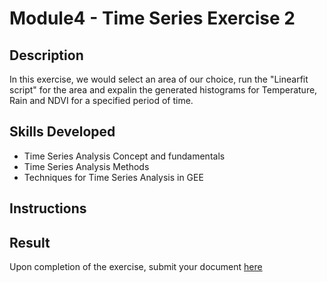 # Module4 - Time Series Exercise 2

## Description
In this exercise, we would select an area of our choice, run the "Linearfit script" for the area and expalin the generated histograms for Temperature, Rain and NDVI for a specified period of time.

## Skills Developed
- Time Series Analysis Concept and fundamentals
- Time Series Analysis Methods
- Techniques for Time Series Analysis in GEE

## Instructions

## Result
Upon completion of the exercise, submit your document [here](https://github.com/SERVIR-WA/GALUP/issues/new?assignees=&labels=Exercise_W4M1&template=w4m1-exercise2-submission.md&title=Module+1+exercise+2+%5Breplace+with+your+name%5D)
